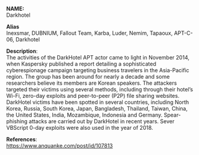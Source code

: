 **NAME:**  
Darkhotel  
  
**Alias**  
Inexsmar, DUBNIUM, Fallout Team, Karba, Luder, Nemim, Tapaoux, APT-C-06, Darkhotel  
  
**Description**:   
The activities of the DarkHotel APT actor came to light in November 2014, when Kaspersky published a report detailing a sophisticated cyberespionage campaign targeting business travelers in the Asia-Pacific region. The group has been around for nearly a decade and some researchers believe its members are Korean speakers.
The attackers targeted their victims using several methods, including through their hotel’s Wi-Fi, zero-day exploits and peer-to-peer (P2P) file sharing websites.
DarkHotel victims have been spotted in several countries, including North Korea, Russia, South Korea, Japan, Bangladesh, Thailand, Taiwan, China, the United States, India, Mozambique, Indonesia and Germany. Spear-phishing attacks are carried out by DarkHotel in recent years. Sever VBScript 0-day exploits were also used in the year of 2018.

  
**References**:  
https://www.anquanke.com/post/id/107813
